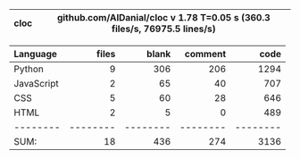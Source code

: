 cloc|github.com/AlDanial/cloc v 1.78  T=0.05 s (360.3 files/s, 76975.5 lines/s)
--- | ---

Language|files|blank|comment|code
:-------|-------:|-------:|-------:|-------:
Python|9|306|206|1294
JavaScript|2|65|40|707
CSS|5|60|28|646
HTML|2|5|0|489
--------|--------|--------|--------|--------
SUM:|18|436|274|3136
